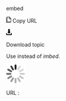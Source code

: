 # 

embed

![Copy URL](media/embed/Copy.png)
Copy URL

![Download](media/embed/Download.png)

Download topic

Use instead of *imbed*.

![In progress](media/embed/activity-large.gif)

URL :
